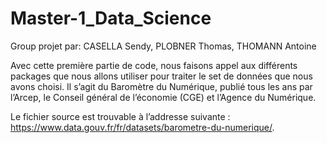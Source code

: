 # Master-1_Data_Science
Group projet par: CASELLA Sendy, PLOBNER Thomas, THOMANN Antoine

Avec cette première partie de code, nous faisons appel aux différents packages que nous allons utiliser pour traiter le set de données que nous avons choisi. Il s’agit du Baromètre du Numérique, publié tous les ans par l’Arcep, le Conseil général de l’économie (CGE) et l’Agence du Numérique.

Le fichier source est trouvable à l’addresse suivante : https://www.data.gouv.fr/fr/datasets/barometre-du-numerique/.
